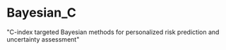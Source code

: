 # Bayesian_C


"C-index targeted Bayesian methods for personalized risk prediction and uncertainty assessment"

